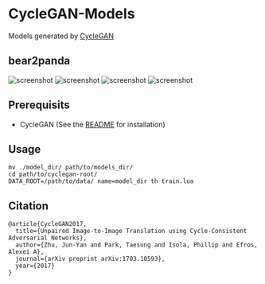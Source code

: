 # CycleGAN-Models
Models generated by [CycleGAN](https://github.com/junyanz/CycleGAN)

## bear2panda
![screenshot](https://github.com/tatsuyah/CycleGAN-Models/blob/master/images/bear2panda/bear2panda-1.png)
![screenshot](https://github.com/tatsuyah/CycleGAN-Models/blob/master/images/bear2panda/bear2panda-2.png)
![screenshot](https://github.com/tatsuyah/CycleGAN-Models/blob/master/images/bear2panda/bear2panda-3.png)
![screenshot](https://github.com/tatsuyah/CycleGAN-Models/blob/master/images/bear2panda/bear2panda-4.png)


## Prerequisits
 * CycleGAN (See the [README](https://github.com/junyanz/CycleGAN) for installation)

## Usage
```
mv ./model_dir/ path/to/models_dir/
cd path/to/cyclegan-root/
DATA_ROOT=/path/to/data/ name=model_dir th train.lua
```

## Citation
```
@article{CycleGAN2017,
  title={Unpaired Image-to-Image Translation using Cycle-Consistent Adversarial Networks},
  author={Zhu, Jun-Yan and Park, Taesung and Isola, Phillip and Efros, Alexei A},
  journal={arXiv preprint arXiv:1703.10593},
  year={2017}
}
```
